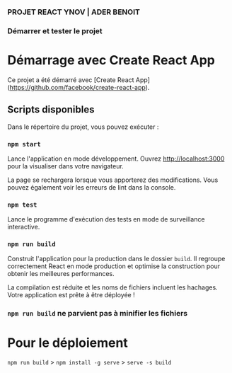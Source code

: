 ### PROJET REACT YNOV | ADER BENOIT

### Démarrer et tester le projet

# Démarrage avec Create React App

Ce projet a été démarré avec [Create React App] (https://github.com/facebook/create-react-app).

## Scripts disponibles

Dans le répertoire du projet, vous pouvez exécuter :

### `npm start`

Lance l'application en mode développement.
Ouvrez [http://localhost:3000](http://localhost:3000) pour la visualiser dans votre navigateur.

La page se rechargera lorsque vous apporterez des modifications.
Vous pouvez également voir les erreurs de lint dans la console.

### `npm test`

Lance le programme d'exécution des tests en mode de surveillance interactive.

### `npm run build`

Construit l'application pour la production dans le dossier `build`.
Il regroupe correctement React en mode production et optimise la construction pour obtenir les meilleures performances.

La compilation est réduite et les noms de fichiers incluent les hachages.
Votre application est prête à être déployée !

### `npm run build` ne parvient pas à minifier les fichiers


# Pour le déploiement

`npm run build` > `npm install -g serve` > `serve -s build`
